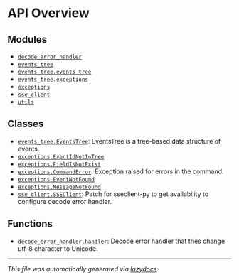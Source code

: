 <!-- markdownlint-disable -->

# API Overview

## Modules

- [`decode_error_handler`](./decode_error_handler.md#module-decode_error_handler)
- [`events_tree`](./events_tree.md#module-events_tree)
- [`events_tree.events_tree`](./events_tree.events_tree.md#module-events_treeevents_tree)
- [`events_tree.exceptions`](./events_tree.exceptions.md#module-events_treeexceptions)
- [`exceptions`](./exceptions.md#module-exceptions)
- [`sse_client`](./sse_client.md#module-sse_client)
- [`utils`](./utils.md#module-utils)

## Classes

- [`events_tree.EventsTree`](./events_tree.events_tree.md#class-eventstree): EventsTree is a tree-based data structure of events.
- [`exceptions.EventIdNotInTree`](./events_tree.exceptions.md#class-eventidnotintree)
- [`exceptions.FieldIsNotExist`](./events_tree.exceptions.md#class-fieldisnotexist)
- [`exceptions.CommandError`](./exceptions.md#class-commanderror): Exception raised for errors in the command.
- [`exceptions.EventNotFound`](./exceptions.md#class-eventnotfound)
- [`exceptions.MessageNotFound`](./exceptions.md#class-messagenotfound)
- [`sse_client.SSEClient`](./sse_client.md#class-sseclient): Patch for sseclient-py to get availability to configure decode error handler.

## Functions

- [`decode_error_handler.handler`](./decode_error_handler.md#function-handler): Decode error handler that tries change utf-8 character to Unicode.


---

_This file was automatically generated via [lazydocs](https://github.com/ml-tooling/lazydocs)._
